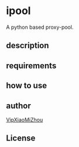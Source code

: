 # ipool
A python based proxy-pool.

## description

## requirements

## how to use

## author
[VipXiaoMiZhou](https://github.com/VipXiaoMiZhou/ipool)

## License
